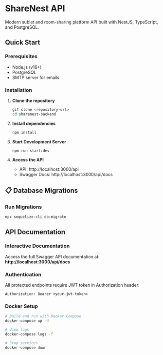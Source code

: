 # ShareNest API

Modern sublet and room-sharing platform API built with NestJS, TypeScript, and PostgreSQL.

## Quick Start

### Prerequisites
- Node.js (v16+)
- PostgreSQL
- SMTP server for emails

### Installation

1. **Clone the repository**
   ```bash
   git clone <repository-url>
   cd sharenest-backend
   ```

2. **Install dependencies**
   ```bash
   npm install
   ```

5. **Start Development Server**
   ```bash
   npm run start:dev
   ```

6. **Access the API**
   - API: http://localhost:3000/api
   - Swagger Docs: http://localhost:3000/api/docs

## 📋 Database Migrations


### Run Migrations
```bash
npx sequelize-cli db:migrate
```

## API Documentation

### Interactive Documentation
Access the full Swagger API documentation at: **http://localhost:3000/api/docs**

### Authentication
All protected endpoints require JWT token in Authorization header:
```
Authorization: Bearer <your-jwt-token>
```

### Docker Setup

```bash
# Build and run with Docker Compose
docker-compose up -d

# View logs
docker-compose logs -f

# Stop services
docker-compose down
```
